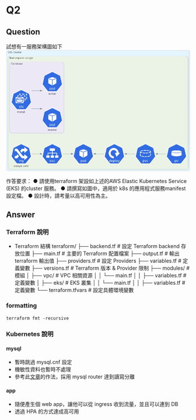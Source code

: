 # Q2

## Question
試想有一服務架構圖如下
![kubeernetes_architecture](kubeernetes_architecture.jpg)

作答要求：
● 請使用terraform 架設如上述的AWS Elastic Kubernetes Service (EKS)
的cluster 服務。
● 請撰寫如圖中，適用於 k8s 的應用程式服務manifest 設定檔。
● 設計時，請考量以高可用性為主。

## Answer

### Terraform 說明

- Terraform 結構
terraform/
├── backend.tf             # 設定 Terraform backend 存放位置
├── main.tf                # 主要的 Terraform 配置檔案
├── output.tf              # 輸出 terraform 輸出值
├── providers.tf           # 設定 Providers
├── variables.tf           # 定義變數
├── versions.tf            # Terraform 版本 & Provider 限制
├── modules/               # 模組
│   ├── vpc/               # VPC 相關資源
│   │   └── main.tf
│   │   ├── variables.tf   # 定義變數
│   ├── eks/               # EKS 叢集
│   │   └── main.tf
│   │   ├── variables.tf   # 定義變數
└── terraform.tfvars       # 設定具體環境變數

### formatting

```shell
terraform fmt -recursive
```

### Kubernetes 說明

#### mysql

- 暫時跳過 mysql.cnf 設定
- 機敏性資料也暫時不處理
- 參考此[文章](https://cloud.google.com/kubernetes-engine/docs/tutorials/stateful-workloads/mysql#router)的作法，採用 mysql router 達到讀寫分離

#### app

- 隨便產生個 web app，讓他可以從 ingress 收到流量，並且可以連到 DB
- 透過 HPA 的方式達成高可用
